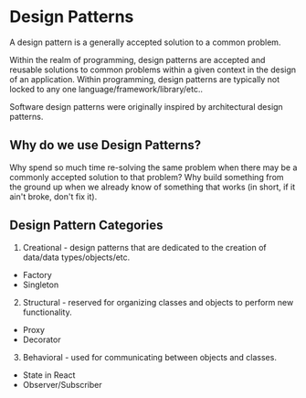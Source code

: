 # Design Patterns
A design pattern is a generally accepted solution to a common problem. 

Within the realm of programming, design patterns are accepted and reusable solutions to common problems within a given context in the design of an application. Within programming, design patterns are typically not locked to any one language/framework/library/etc.. 

Software design patterns were originally inspired by architectural design patterns. 

## Why do we use Design Patterns?
Why spend so much time re-solving the same problem when there may be a commonly accepted solution to that problem? Why build something from the ground up when we already know of something that works (in short, if it ain't broke, don't fix it). 

## Design Pattern Categories
1. Creational - design patterns that are dedicated to the creation of data/data types/objects/etc.
  - Factory
  - Singleton

2. Structural - reserved for organizing classes and objects to perform new functionality. 
  - Proxy
  - Decorator

3. Behavioral - used for communicating between objects and classes. 
  - State in React
  - Observer/Subscriber